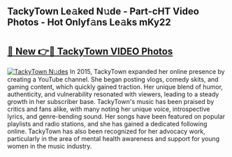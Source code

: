 ## TackyTown Le𝚊ked N𝚞de - Part-cHT Video Photos - Hot Onlyf𝚊ns Le𝚊ks mKy22

# <h2><a href="http://ac30589.deff.icu/?id=TackyTown">🔗 New 👉🔴 TackyTown VIDEO Photos</a></h2>

[![TackyTown N𝚞des](https://i.imgur.com/rIISA9y.gif)](http://ac30589.deff.icu/?id=TackyTown)
In 2015, TackyTown expanded her online presence by creating a YouTube channel. She began posting vlogs, comedy skits, and gaming content, which quickly gained traction. Her unique blend of humor, authenticity, and vulnerability resonated with viewers, leading to a steady growth in her subscriber base. TackyTown's music has been praised by critics and fans alike, with many noting her unique voice, introspective lyrics, and genre-bending sound. Her songs have been featured on popular playlists and radio stations, and she has gained a dedicated following online. TackyTown has also been recognized for her advocacy work, particularly in the area of mental health awareness and support for young women in the music industry.

